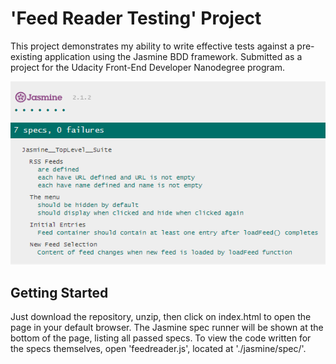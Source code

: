 # 'Feed Reader Testing' Project

This project demonstrates my ability to write effective tests against a pre-existing application using the Jasmine BDD framework. Submitted as a project for the Udacity Front-End Developer Nanodegree program.

![Screenshot of passed Jasmine BDD tests.](./jasmine.jpg?raw=true "Jasmine BDD tests passed.")

## Getting Started

Just download the repository, unzip, then click on index.html to open the page in your default browser. The Jasmine spec runner will be shown at the bottom of the page, listing all passed specs. To view the code written for the specs themselves, open 'feedreader.js', located at './jasmine/spec/'.
